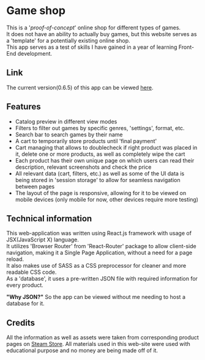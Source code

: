 # Game shop

This is a '*proof-of-concept*' online shop for different types of games.  
It does not have an ability to actually buy games, but this website serves as a 'template' for a potentially existing online shop.  
This app serves as a test of skills I have gained in a year of learning Front-End development.  


## Link

The current version(0.6.5) of this app can be viewed [here](https://srysis-game-shop.netlify.app/).


## Features 

- Catalog preview in different view modes
- Filters to filter out games by specific genres, 'settings', format, etc.
- Search bar to search games by their name
- A cart to temporarily store products until 'final payment'
- Cart managing that allows to doublecheck if right product was placed in it, delete one or more products, as well as completely wipe the cart
- Each product has their own unique page on which users can read their description, relevant screenshots and check the price
- All relevant data (cart, filters, etc.) as well as some of the UI data is being stored in 'session storage' to allow for seamless navigation between pages
- The layout of the page is responsive, allowing for it to be viewed on mobile devices (only mobile for now, other devices require more testing)


## Technical information

This web-application was written using React.js framework with usage of JSX(JavaScript X) language.  
It utilizes 'Browser Router' from 'React-Router' package to allow client-side navigation, making it a Single Page Application, without a need for a page reload.  
It also makes use of SASS as a CSS preprocessor for cleaner and more readable CSS code.  
As a 'database', it uses a pre-written JSON file with required information for every product.  

**"Why JSON?"** So the app can be viewed without me needing to host a database for it.  


## Credits

All the information as well as assets were taken from corresponding product pages on [Steam Store](https://store.steampowered.com/).
All materials used in this web-site were used with educational purpose and no money are being made off of it.
